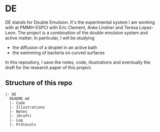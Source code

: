 # DE
DE stands for Double Emulsion.
It's the experimental system I am working with at PMMH-ESPCI with Eric Clement, Anke Lindner and Teresa Lopez-Leon.
The project is a combination of the double emulsion system and active matter.
In particular, I will be studying
- the diffusion of a droplet in an active bath
- the swimming of bacteria on curved surfaces

In this repository, I save the notes, code, illustrations and eventually the draft for the research paper of this project.

## Structure of this repo
```
|- DE
  README.md
  |- Code
  |- Illustrations
  |- Notes
  |- (Draft)
  |- Log
  |- Protocols
```

